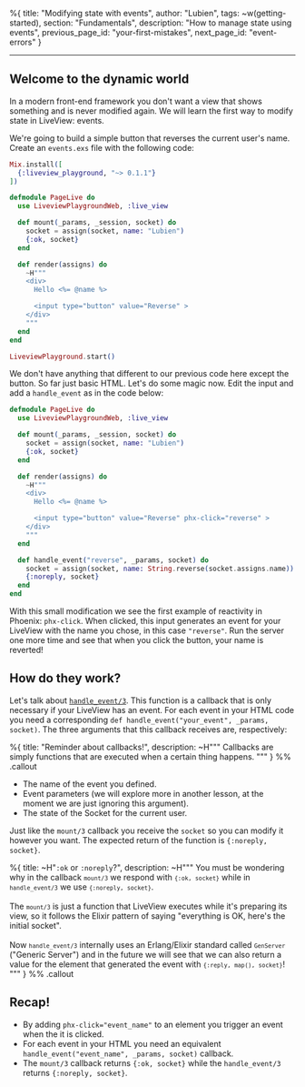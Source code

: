 %{
title: "Modifying state with events",
author: "Lubien",
tags: ~w(getting-started),
section: "Fundamentals",
description: "How to manage state using events",
previous_page_id: "your-first-mistakes",
next_page_id: "event-errors"
}

---

## Welcome to the dynamic world

In a modern front-end framework you don't want a view that shows something and is never modified again. We will learn the first way to modify state in LiveView: events.

We're going to build a simple button that reverses the current user's name. Create an `events.exs` file with the following code:

```elixir
Mix.install([
  {:liveview_playground, "~> 0.1.1"}
])

defmodule PageLive do
  use LiveviewPlaygroundWeb, :live_view

  def mount(_params, _session, socket) do
    socket = assign(socket, name: "Lubien")
    {:ok, socket}
  end

  def render(assigns) do
    ~H"""
    <div>
      Hello <%= @name %>

      <input type="button" value="Reverse" >
    </div>
    """
  end
end

LiveviewPlayground.start()
```

We don't have anything that different to our previous code here except the button. So far just basic HTML. Let's do some magic now. Edit the input and add a `handle_event` as in the code below:

```elixir
defmodule PageLive do
  use LiveviewPlaygroundWeb, :live_view

  def mount(_params, _session, socket) do
    socket = assign(socket, name: "Lubien")
    {:ok, socket}
  end

  def render(assigns) do
    ~H"""
    <div>
      Hello <%= @name %>

      <input type="button" value="Reverse" phx-click="reverse" >
    </div>
    """
  end

  def handle_event("reverse", _params, socket) do
    socket = assign(socket, name: String.reverse(socket.assigns.name))
    {:noreply, socket}
  end
end
```

With this small modification we see the first example of reactivity in Phoenix: `phx-click`. When clicked, this input generates an event for your LiveView with the name you chose, in this case `"reverse"`. Run the server one more time and see that when you click the button, your name is reverted!

## How do they work?

Let's talk about [`handle_event/3`](https://hexdocs.pm/phoenix_live_view/Phoenix.LiveView.html#c:handle_event/3). This function is a callback that is only necessary if your LiveView has an event. For each event in your HTML code you need a corresponding `def handle_event("your_event", _params, socket)`. The three arguments that this callback receives are, respectively:

%{
title: "Reminder about callbacks!",
description: ~H"""
Callbacks are simply functions that are executed when a certain thing happens.
"""
} %% .callout

- The name of the event you defined.
- Event parameters (we will explore more in another lesson, at the moment we are just ignoring this argument).
- The state of the Socket for the current user.

Just like the `mount/3` callback you receive the `socket` so you can modify it however you want. The expected return of the function is `{:noreply, socket}`.

%{
title: ~H"<code>:ok</code> or <code>:noreply</code>?",
description: ~H"""
You must be wondering why in the callback <code>`mount/3`</code> we respond with <code>`{:ok, socket}`</code> while in <code>`handle_event/3`</code> we use <code>`{:noreply, socket}`</code>. <br><br>The <code>`mount/3`</code> is just a function that LiveView executes while it's preparing its view, so it follows the Elixir pattern of saying "everything is OK, here's the initial socket". <br><br>Now <code>`handle_event/3`</code> internally uses an Erlang/Elixir standard called <code>`GenServer`</code> ("Generic Server") and in the future we will see that we can also return a value for the element that generated the event with <code>`{:reply, map(), socket}`</code>!
"""
} %% .callout

## Recap!

- By adding `phx-click="event_name"` to an element you trigger an event when the it is clicked.
- For each event in your HTML you need an equivalent `handle_event("event_name", _params, socket)` callback.
- The `mount/3` callback returns `{:ok, socket}` while the `handle_event/3` returns `{:noreply, socket}`.
